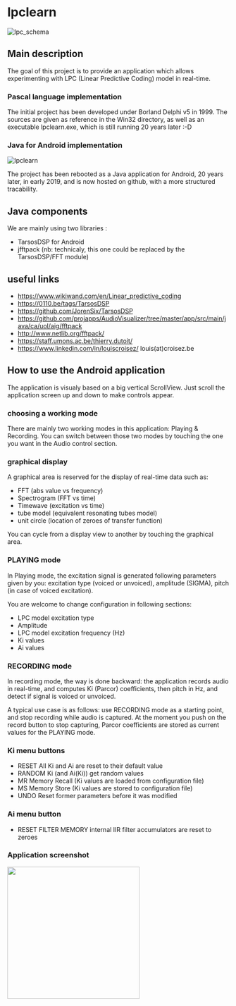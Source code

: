 
# lpclearn

![lpc_schema](https://github.com/croisez/lpclearn/blob/main/Android/app/src/main/res/drawable/lpc.bmp "lpc_schema")

## Main description

The goal of this project is to provide an application which allows experimenting with LPC (Linear Predictive Coding) model in real-time.

### Pascal language implementation

The initial project has been developed under Borland Delphi v5 in 1999.
The sources are given as reference in the Win32 directory, as well as an executable lpclearn.exe, which is still running 20 years later :-D 

### Java for Android implementation

![lpclearn](https://github.com/croisez/lpclearn/blob/main/Android/app/src/main/lpclearn_launcher.png "lpclearn")

The project has been rebooted as a Java application for Android, 20 years later, in early 2019, and is now hosted on github, with a more structured tracability.

## Java components

We are mainly using two libraries :
* TarsosDSP for Android
* jfftpack (nb: technicaly, this one could be replaced by the TarsosDSP/FFT module)

## useful links
* https://www.wikiwand.com/en/Linear_predictive_coding
* https://0110.be/tags/TarsosDSP
* https://github.com/JorenSix/TarsosDSP
* https://github.com/projapps/AudioVisualizer/tree/master/app/src/main/java/ca/uol/aig/fftpack
* http://www.netlib.org/fftpack/
* https://staff.umons.ac.be/thierry.dutoit/
* https://www.linkedin.com/in/louiscroisez/ louis(at)croisez.be 

## How to use the Android application

The application is visualy based on a big vertical ScrollView. Just scroll the application screen up and down to make controls appear.

### choosing a working mode 

There are mainly two working modes in this application: Playing & Recording. 
You can switch between those two modes by touching the one you want in the Audio control section.

### graphical display

A graphical area is reserved for the display of real-time data such as:
* FFT (abs value vs frequency)
* Spectrogram (FFT vs time)
* Timewave (excitation vs time)
* tube model (equivalent resonating tubes model)
* unit circle (location of zeroes of transfer function)

You can cycle from a display view to another by touching the graphical area.

### PLAYING mode 

In Playing mode, the excitation signal is generated following parameters given by you: excitation type (voiced or unvoiced), amplitude (SIGMA), pitch (in case of voiced excitation).

You are welcome to change configuration in following sections:
* LPC model excitation type
* Amplitude
* LPC model excitation frequency (Hz)
* Ki values
* Ai values

### RECORDING mode

In recording mode, the way is done backward: the application records audio in real-time, and computes Ki (Parcor) coefficients, then pitch in Hz, and detect if signal is voiced or unvoiced.

A typical use case is as follows: use RECORDING mode as a starting point, and stop recording while audio is captured. 
At the moment you push on the record button to stop capturing, Parcor coefficients are stored as current values for the PLAYING mode.

### Ki menu buttons

* RESET   All Ki and Ai are reset to their default value
* RANDOM  Ki (and Ai(Ki)) get random values
* MR      Memory Recall (Ki values are loaded from configuration file)
* MS      Memory Store  (Ki values are stored to configuration file)
* UNDO    Reset former parameters before it was modified

### Ai menu button

* RESET FILTER MEMORY   internal IIR filter accumulators are reset to zeroes

### Application screenshot

<img src=https://github.com/croisez/lpclearn/blob/main/Android/screenshot.jpg width="300">